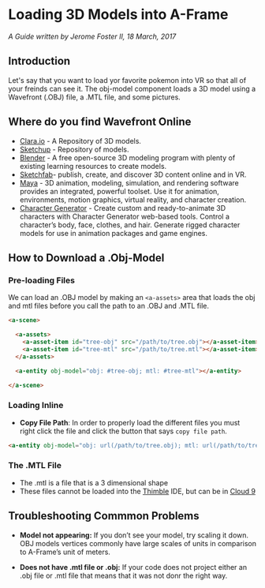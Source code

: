 # Loading 3D Models into A-Frame
*A Guide written by Jerome Foster II, 18 March, 2017*

## Introduction


Let's say that you want to load yor favorite pokemon into VR so that all of your freinds can see it. The obj-model component loads a 3D model using a Wavefront (.OBJ) file, a .MTL file, and some pictures.


## Where do you find Wavefront Online 

- [Clara.io](https://clara.io/) - A Repository of 3D models.
- [Sketchup](https://3dwarehouse.sketchup.com/) - Repository of models.
- [Blender](https://www.blender.org/) - A free open-source 3D modeling program with plenty of existing learning resources to create models.
- [Sketchfab](https://sketchfab.com/?utm_source=emails&utm_medium=drip&utm_campaign=welcome)- publish, create, and discover 3D content online and in VR.
- [Maya](https://www.autodesk.com/products/maya/overview) - 3D animation, modeling, simulation, and rendering software provides an integrated, powerful toolset. Use it for animation, environments, motion graphics, virtual reality, and character creation.
- [Character Generator](https://www.autodesk.com/products/character-generator/overview) - Create custom and ready-to-animate 3D characters with Character Generator web-based tools. Control a character’s body, face, clothes, and hair. Generate rigged character models for use in animation packages and game engines.



## How to Download a .Obj-Model

### Pre-loading Files

We can load an .OBJ model by making an `<a-assets>` area that loads the obj and mtl files before you call the path to an .OBJ and .MTL file.

```html
<a-scene>

  <a-assets>
    <a-asset-item id="tree-obj" src="/path/to/tree.obj"></a-asset-item>
    <a-asset-item id="tree-mtl" src="/path/to/tree.mtl"></a-asset-item>
  </a-assets>

  <a-entity obj-model="obj: #tree-obj; mtl: #tree-mtl"></a-entity>

</a-scene>
```


### Loading Inline

- **Copy File Path**: In order to properly load the different files you must right click the file and click the button that says `copy file path`.


```html
<a-entity obj-model="obj: url(/path/to/tree.obj); mtl: url(/path/to/tree.mtl)"></a-entity>
```

### The .MTL File
- The .mtl is a file that is a 3 dimensional shape
- These files cannot be loaded into the [Thimble](https://thimble.mozilla.org/en-US/) IDE, but can be in [Cloud 9](https://c9.io) 



## Troubleshooting Commmon Problems

- **Model not appearing:** If you don’t see your model, try scaling it down. OBJ models vertices commonly have large scales of units in comparison to A-Frame’s unit of meters.

- **Does not have .mtl file or .obj:** If your code does not project either an .obj file or .mtl file that means that it was not donr the right way.